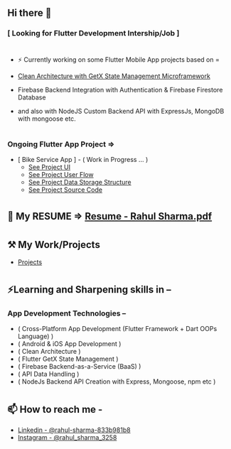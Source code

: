 ## Hi there 👋
### [  **Looking for Flutter Development Intership/Job**  ]
# 
- ⚡ Currently working on some Flutter Mobile App projects based on = 

 - [Clean Architecture with GetX State Management Microframework]()
 - Firebase Backend Integration with Authentication & Firebase Firestore Database
 - and also with NodeJS Custom Backend API with ExpressJs, MongoDB with mongoose etc.
# 
# 
### Ongoing Flutter App Project =>
- [ Bike Service App ] - ( Work in Progress ... )
  - [See Project UI](https://www.figma.com/file/TRROvECJsZPQpHpFB3q8yV/Design?type=design&node-id=0%3A1&mode=design&t=wINO4OIsEVppsyFe-1)
  - [See Project User Flow](https://www.figma.com/file/TRROvECJsZPQpHpFB3q8yV/Design?type=design&node-id=56%3A52&mode=design&t=IjWCud1NxeCFLruT-1)
  - [See Project Data Storage Structure](https://www.figma.com/file/TRROvECJsZPQpHpFB3q8yV/Design?type=design&node-id=73%3A52&mode=design&t=ichM1kuWZKiumshx-1) 
  - [See Project Source Code](https://github.com/Rahul-Sharma-Github/Bike-Service-App)
#
#
## 👷 My RESUME => [Resume - Rahul Sharma.pdf](https://github.com/Rahul-Sharma-Github/Rahul-Sharma-Github/files/13856660/Resume.-.Rahul.Sharma.pdf)

#
#
## ⚒ My Work/Projects
- [Projects](https://github.com/Rahul-Sharma-Github?tab=repositories)
#
#
## ⚡Learning and Sharpening skills in –
###   ‍App Development Technologies – 
-   ( Cross-Platform App Development (Flutter Framework + Dart OOPs Language) )
-   ( Android & iOS App Development )
-   ( Clean Architecture )
-   ( Flutter GetX State Management )
-   ( Firebase Backend-as-a-Service (BaaS) )
-   ( API Data Handling )
-   ( NodeJs Backend API Creation with Express, Mongoose, npm etc )
#
#
## 📫 How to reach me -
* [Linkedin - @rahul-sharma-833b981b8](https://www.linkedin.com/in/rahul-sharma-b03039143/)
* [Instagram - @rahul_sharma_3258](https://www.instagram.com/rahul_sharma_3258/)
# 
# 


